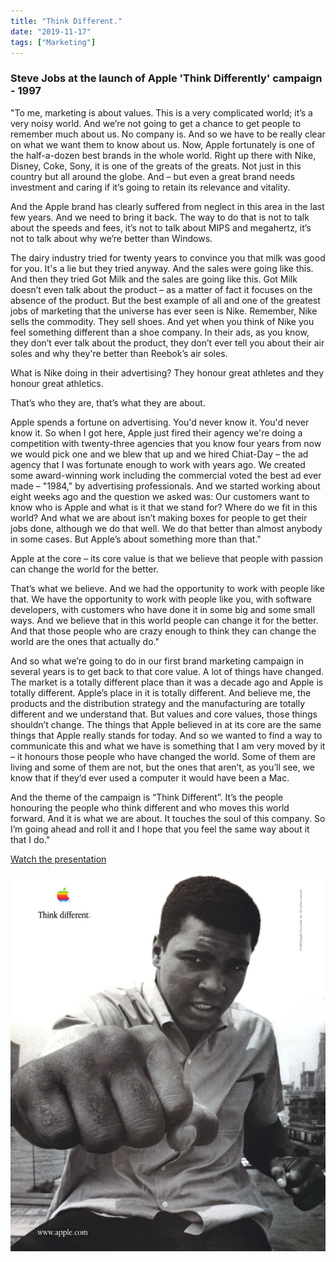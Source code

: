 ```yaml
---
title: "Think Different."
date: "2019-11-17"
tags: ["Marketing"]
---
```


### Steve Jobs at the launch of Apple 'Think Differently' campaign - 1997

"To me, marketing is about values. This is a very complicated world; it’s a very noisy world. And we’re not going to get a chance to get people to remember much about us. No company is. And so we have to be really clear on what we want them to know about us. Now, Apple fortunately is one of the half-a-dozen best brands in the whole world. Right up there with Nike, Disney, Coke, Sony, it is one of the greats of the greats. Not just in this country but all around the globe. And – but even a great brand needs investment and caring if it’s going to retain its relevance and vitality.

And the Apple brand has clearly suffered from neglect in this area in the last few years. And we need to bring it back. The way to do that is not to talk about the speeds and fees, it’s not to talk about MIPS and megahertz, it’s not to talk about why we’re better than Windows.

The dairy industry tried for twenty years to convince you that milk was good for you. It's a lie but they tried anyway. And the sales were going like this. And then they tried Got Milk and the sales are going like this. Got Milk doesn’t even talk about the product – as a matter of fact it focuses on the absence of the product. But the best example of all and one of the greatest jobs of marketing that the universe has ever seen is Nike. Remember, Nike sells the commodity. They sell shoes. And yet when you think of Nike you feel something different than a shoe company. In their ads, as you know, they don’t ever talk about the product, they don’t ever tell you about their air soles and why they're better than Reebok’s air soles.

What is Nike doing in their advertising? They honour great athletes and they honour great athletics.

That’s who they are, that’s what they are about.

Apple spends a fortune on advertising. You'd never know it. You'd never know it. So when I got here, Apple just fired their agency we're doing a competition with twenty-three agencies that you know four years from now we would pick one and we blew that up and we hired Chiat-Day – the ad agency that I was fortunate enough to work with years ago. We created some award-winning work including the commercial voted the best ad ever made – "1984," by advertising professionals. And we started working about eight weeks ago and the question we asked was: Our customers want to know who is Apple and what is it that we stand for? Where do we fit in this world? And what we are about isn’t making boxes for people to get their jobs done, although we do that well. We do that better than almost anybody in some cases. But Apple’s about something more than that."

Apple at the core – its core value is that we believe that people with passion can change the world for the better.

That’s what we believe. And we had the opportunity to work with people like that. We have the opportunity to work with people like you, with software developers, with customers who have done it in some big and some small ways. And we believe that in this world people can change it for the better. And that those people who are crazy enough to think they can change the world are the ones that actually do."

And so what we’re going to do in our first brand marketing campaign in several years is to get back to that core value. A lot of things have changed. The market is a totally different place than it was a decade ago and Apple is totally different. Apple’s place in it is totally different. And believe me, the products and the distribution strategy and the manufacturing are totally different and we understand that. But values and core values, those things shouldn’t change. The things that Apple believed in at its core are the same things that Apple really stands for today. And so we wanted to find a way to communicate this and what we have is something that I am very moved by it – it honours those people who have changed the world. Some of them are living and some of them are not, but the ones that aren’t, as you’ll see, we know that if they’d ever used a computer it would have been a Mac.

And the theme of the campaign is “Think Different”. It’s the people honouring the people who think different and who moves this world forward. And it is what we are about. It touches the soul of this company. So I’m going ahead and roll it and I hope that you feel the same way about it that I do."

[Watch the presentation](https://www.youtube.com/watch?v=3zyeSTEcNgk)

![Think Different](note_images/thinkDifferent.jpg)
